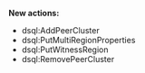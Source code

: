 **New actions:**

- dsql:AddPeerCluster
- dsql:PutMultiRegionProperties
- dsql:PutWitnessRegion
- dsql:RemovePeerCluster
